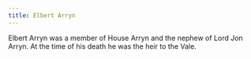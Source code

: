 ```yaml
---
title: Elbert Arryn
---
```


Elbert Arryn was a member of House Arryn and the nephew of Lord Jon Arryn. At the time of his death he was the heir to the Vale.


